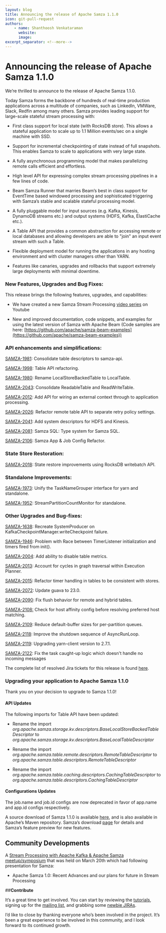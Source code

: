 ```yaml
---
layout: blog
title: Announcing the release of Apache Samza 1.1.0
icon: git-pull-request
authors:
    - name: Shanthoosh Venkataraman
      website: 
      image: 
excerpt_separator: <!--more-->
---
```

<!--
   Licensed to the Apache Software Foundation (ASF) under one or more
   contributor license agreements.  See the NOTICE file distributed with
   this work for additional information regarding copyright ownership.
   The ASF licenses this file to You under the Apache License, Version 2.0
   (the "License"); you may not use this file except in compliance with
   the License.  You may obtain a copy of the License at

       http://www.apache.org/licenses/LICENSE-2.0

   Unless required by applicable law or agreed to in writing, software
   distributed under the License is distributed on an "AS IS" BASIS,
   WITHOUT WARRANTIES OR CONDITIONS OF ANY KIND, either express or implied.
   See the License for the specific language governing permissions and
   limitations under the License.
-->
# **Announcing the release of Apache Samza 1.1.0**


<!--more-->


We’re thrilled to announce to the release of Apache Samza 1.1.0.

Today Samza forms the backbone of hundreds of real-time production applications across a multitude of companies, such as LinkedIn, VMWare, Slack, Redfin among many others. Samza provides leading support for large-scale stateful stream processing with:

* First class support for local state (with RocksDB store). This allows a stateful application to scale up to 1.1 Million events/sec on a single machine with SSD.

* Support for incremental checkpointing of state instead of full snapshots. This enables Samza to scale to applications with very large state.

* A fully asynchronous programming model that makes parallelizing remote calls efficient and effortless.

* High level API for expressing complex stream processing pipelines in a few lines of code.

* Beam Samza Runner that marries Beam’s best in class support for EventTime based windowed processing and sophisticated triggering with Samza’s stable and scalable stateful processing model. 

* A fully pluggable model for input sources (e.g. Kafka, Kinesis, DynamoDB streams etc.) and output systems (HDFS, Kafka, ElastiCache etc.).

* A Table API that provides a common abstraction for accessing remote or local databases and allowing developers are able to "join" an input event stream with such a Table.

* Flexible deployment model for running the applications in any hosting environment and with cluster managers other than YARN.

* Features like canaries, upgrades and rollbacks that support extremely large deployments with minimal downtime.

###  **New Features, Upgrades and Bug Fixes:**
This release brings the following features, upgrades, and capabilities:

  * We have created a new Samza Stream Processing [video series](https://www.youtube.com/playlist?list=PLZDyxA22zzGyNgtBMUIXAgIaO5Ok3PR-x) 
   on Youtube

  * New and improved documentation, 
    code snippets, and examples for using the latest version of 
    Samza with Apache Beam (Code samples are here: [https://github.com/apache/samza-beam-examples](https://github.com/apache/samza-beam-examples))

### **API enhancements and simplifications:**

[SAMZA-1981](https://issues.apache.org/jira/browse/SAMZA-1981): Consolidate table descriptors to samza-api.

[SAMZA-1998](https://issues.apache.org/jira/browse/SAMZA-1998): Table API refactoring.

[SAMZA-1980](https://issues.apache.org/jira/browse/SAMZA-1980): Rename LocalStoreBackedTable to LocalTable.

[SAMZA-2043](https://issues.apache.org/jira/browse/SAMZA-2043): Consolidate ReadableTable and ReadWriteTable.

[SAMZA-2012](https://issues.apache.org/jira/browse/SAMZA-2012): Add API for wiring an external context through to application processing.

[SAMZA-2026](https://issues.apache.org/jira/browse/SAMZA-2026): Refactor remote table API to separate retry policy settings.

[SAMZA-2041](https://issues.apache.org/jira/browse/SAMZA-2041): Add system descriptors for HDFS and Kinesis.

[SAMZA-2081](https://issues.apache.org/jira/browse/SAMZA-2081): Samza SQL: Type system for Samza SQL.

[SAMZA-2106](https://issues.apache.org/jira/browse/SAMZA-2106): Samza App & Job Config Refactor.

### **State Store Restoration:**

[SAMZA-2018](https://issues.apache.org/jira/browse/SAMZA-2018): State restore improvements using RocksDB writebatch API.

### **Standalone Improvements:**

[SAMZA-1973](https://issues.apache.org/jira/browse/SAMZA-1973): Unify the TaskNameGrouper interface for yarn and standalone.

[SAMZA-1952](https://issues.apache.org/jira/browse/SAMZA-1952): StreamPartitionCountMonitor for standalone.

### **Other Upgrades and Bug-fixes:**

[SAMZA-1638](https://issues.apache.org/jira/browse/SAMZA-1638): Recreate SystemProducer on KafkaCheckpointManager.writeCheckpoint failure.

[SAMZA-1946](https://issues.apache.org/jira/browse/SAMZA-1946): Problem with Race between TimerListener initialization and timers fired from init().

[SAMZA-2004](https://issues.apache.org/jira/browse/SAMZA-2004): Add ability to disable table metrics.

[SAMZA-2013](https://issues.apache.org/jira/browse/SAMZA-2013): Account for cycles in graph traversal within Execution Planner.

[SAMZA-2015](https://issues.apache.org/jira/browse/SAMZA-2015): Refactor timer handling in tables to be consistent with stores.

[SAMZA-2072](https://issues.apache.org/jira/browse/SAMZA-2072): Update guava to 23.0.

[SAMZA-2090](https://issues.apache.org/jira/browse/SAMZA-2090): Fix flush behavior for remote and hybrid tables.

[SAMZA-2108:](https://issues.apache.org/jira/browse/SAMZA-2108) Check for host affinity config before resolving preferred host matching.

[SAMZA-2109](https://issues.apache.org/jira/browse/SAMZA-2109): Reduce default-buffer sizes for per-partition queues.

[SAMZA-2118](https://issues.apache.org/jira/browse/SAMZA-2118): Improve the shutdown sequence of AsyncRunLoop.

[SAMZA-2119](https://issues.apache.org/jira/browse/SAMZA-2119): Upgrading yarn-client version to 2.7.1.

[SAMZA-2122](https://issues.apache.org/jira/browse/SAMZA-2122): Fix the task caught-up logic which doesn't handle no incoming messages

The complete list of resolved Jira tickets for this release is found [here](https://issues.apache.org/jira/issues/?jql=project%20%3D%20SAMZA%20AND%20resolution%20%20%3D%20Fixed%20%20AND%20(fixVersion%20%3E%3D%201.1%20)%20ORDER%20BY%20createdDate%20%20DESC).
 
### **Upgrading your application to Apache Samza 1.1.0**
 
 Thank you on your decision to upgrade to Samza 1.1.0!
 
#### **API Updates**
 
 The following imports for Table API have been updated:
 
 * Rename the import *org.apache.samza.storage.kv.descriptors.BaseLocalStoreBackedTableDescriptor* to *org.apache.samza.storage.kv.descriptors.BaseLocalTableDescriptor*
 
 * Rename the import *org.apache.samza.table.remote.descriptors.RemoteTableDescriptor* to *org.apache.samza.table.descriptors.RemoteTableDescriptor*
 
 * Rename the import *org.apache.samza.table.caching.descriptors.CachingTableDescriptor* to *org.apache.samza.table.descriptors.CachingTableDescriptor*
 
#### **Configurations Updates**
 
 The job.name and job.id configs are now deprecated in favor of app.name and app.id configs respectively.


A source download of Samza 1.1.0 is available [here](https://dist.apache.org/repos/dist/release/samza/1.1.0/), and is also available in Apache’s Maven repository. Samza’s download [page](https://samza.apache.org/startup/download/) for details and Samza’s feature preview for new features. 

## **Community Developments**
A [Stream Processing with Apache Kafka & Apache Samza meetup/symposium](https://www.meetup.com/Stream-Processing-Meetup-LinkedIn/) that was held on March 20th which had following presentation for Samza:

* Apache Samza 1.0: Recent Advances and our plans for future in Stream Processing

##**Contribute**

It’s a great time to get involved. You can start by reviewing the [tutorials](http://samza.apache.org/startup/preview/#try-it-out), signing up for the [mailing list](http://samza.apache.org/community/mailing-lists.html), and grabbing some [newbie JIRAs](https://issues.apache.org/jira/issues/?jql=project%20%3D%20SAMZA%20AND%20labels%20%3D%20newbie%20AND%20status%20%3D%20Open). 

I’d like to close by thanking everyone who’s been involved in the project. It’s been a great experience to be involved in this community, and I look forward to its continued growth.

